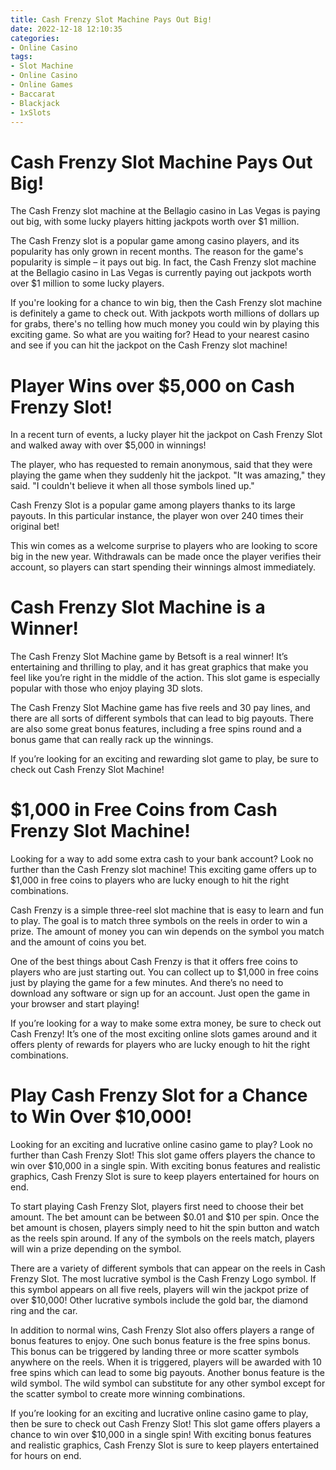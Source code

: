 ```yaml
---
title: Cash Frenzy Slot Machine Pays Out Big!
date: 2022-12-18 12:10:35
categories:
- Online Casino
tags:
- Slot Machine
- Online Casino
- Online Games
- Baccarat
- Blackjack
- 1xSlots
---
```



#  Cash Frenzy Slot Machine Pays Out Big!

The Cash Frenzy slot machine at the Bellagio casino in Las Vegas is paying out big, with some lucky players hitting jackpots worth over $1 million.

The Cash Frenzy slot is a popular game among casino players, and its popularity has only grown in recent months. The reason for the game's popularity is simple – it pays out big. In fact, the Cash Frenzy slot machine at the Bellagio casino in Las Vegas is currently paying out jackpots worth over $1 million to some lucky players.

If you're looking for a chance to win big, then the Cash Frenzy slot machine is definitely a game to check out. With jackpots worth millions of dollars up for grabs, there's no telling how much money you could win by playing this exciting game. So what are you waiting for? Head to your nearest casino and see if you can hit the jackpot on the Cash Frenzy slot machine!

#  Player Wins over $5,000 on Cash Frenzy Slot!

In a recent turn of events, a lucky player hit the jackpot on Cash Frenzy Slot and walked away with over $5,000 in winnings!

The player, who has requested to remain anonymous, said that they were playing the game when they suddenly hit the jackpot. "It was amazing," they said. "I couldn't believe it when all those symbols lined up."

Cash Frenzy Slot is a popular game among players thanks to its large payouts. In this particular instance, the player won over 240 times their original bet!

This win comes as a welcome surprise to players who are looking to score big in the new year. Withdrawals can be made once the player verifies their account, so players can start spending their winnings almost immediately.

#  Cash Frenzy Slot Machine is a Winner!

The Cash Frenzy Slot Machine game by Betsoft is a real winner! It’s entertaining and thrilling to play, and it has great graphics that make you feel like you’re right in the middle of the action. This slot game is especially popular with those who enjoy playing 3D slots.

The Cash Frenzy Slot Machine game has five reels and 30 pay lines, and there are all sorts of different symbols that can lead to big payouts. There are also some great bonus features, including a free spins round and a bonus game that can really rack up the winnings.

If you’re looking for an exciting and rewarding slot game to play, be sure to check out Cash Frenzy Slot Machine!

#  $1,000 in Free Coins from Cash Frenzy Slot Machine!

Looking for a way to add some extra cash to your bank account? Look no further than the Cash Frenzy slot machine! This exciting game offers up to $1,000 in free coins to players who are lucky enough to hit the right combinations.

Cash Frenzy is a simple three-reel slot machine that is easy to learn and fun to play. The goal is to match three symbols on the reels in order to win a prize. The amount of money you can win depends on the symbol you match and the amount of coins you bet.

One of the best things about Cash Frenzy is that it offers free coins to players who are just starting out. You can collect up to $1,000 in free coins just by playing the game for a few minutes. And there’s no need to download any software or sign up for an account. Just open the game in your browser and start playing!

If you’re looking for a way to make some extra money, be sure to check out Cash Frenzy! It’s one of the most exciting online slots games around and it offers plenty of rewards for players who are lucky enough to hit the right combinations.

#  Play Cash Frenzy Slot for a Chance to Win Over $10,000!

Looking for an exciting and lucrative online casino game to play? Look no further than Cash Frenzy Slot! This slot game offers players the chance to win over $10,000 in a single spin. With exciting bonus features and realistic graphics, Cash Frenzy Slot is sure to keep players entertained for hours on end.

To start playing Cash Frenzy Slot, players first need to choose their bet amount. The bet amount can be between $0.01 and $10 per spin. Once the bet amount is chosen, players simply need to hit the spin button and watch as the reels spin around. If any of the symbols on the reels match, players will win a prize depending on the symbol.

There are a variety of different symbols that can appear on the reels in Cash Frenzy Slot. The most lucrative symbol is the Cash Frenzy Logo symbol. If this symbol appears on all five reels, players will win the jackpot prize of over $10,000! Other lucrative symbols include the gold bar, the diamond ring and the car.

In addition to normal wins, Cash Frenzy Slot also offers players a range of bonus features to enjoy. One such bonus feature is the free spins bonus. This bonus can be triggered by landing three or more scatter symbols anywhere on the reels. When it is triggered, players will be awarded with 10 free spins which can lead to some big payouts. Another bonus feature is the wild symbol. The wild symbol can substitute for any other symbol except for the scatter symbol to create more winning combinations.

If you’re looking for an exciting and lucrative online casino game to play, then be sure to check out Cash Frenzy Slot! This slot game offers players a chance to win over $10,000 in a single spin! With exciting bonus features and realistic graphics, Cash Frenzy Slot is sure to keep players entertained for hours on end.